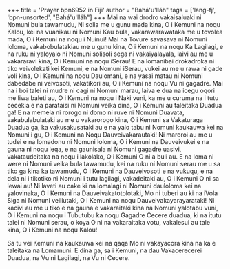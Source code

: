 +++
title = 'Prayer bpn6952 in Fiji'
author = "Bahá'u'lláh"
tags = ['lang-fj', 'bpn-unsorted', "Bahá'u'lláh"]
+++
Mai na wai drodro vakaisaluaki ni Nomuni bula tawamudu, Ni solia me u gunu mada kina, O i Kemuni na noqu Kalou, kei na vuanikau ni Nomuni Kau bula, vakarawarawataka me u tovolea mada, O i Kemuni na noqu i Nuinui! Mai na Tovure savasava ni Nomuni loloma, vakabobulatakiau me u gunu kina, O i Kemuni na noqu Ka Lagilagi, e na ruku ni yaloyalo ni Nomuni solisoli sega ni vakaiyalayala, laivi au me u vakararavi kina, O i Kemuni na noqu iSerau! E na lomanibai drokadroka ni tiko veivolekati kei Kemuni, e na Nomuni iSerau, vukei au me u rawa ni gade voli kina, O i Kemuni na noqu Daulomani, e na yasai matau ni Nomuni dabedabe ni veivosoti, vakatikori au, O i Kemuni na noqu Vu ni gagadre. Mai na i boi talei ni mudre ni cagi ni Nomuni marau, laiva e dua na icegu oqori me liwa baleti au, O i Kemuni na noqu i Naki vuni, ka me u curuma na i tutu cecekia e na parataisi ni Nomuni veika dina, O i Kemuni au taleitaka Duadua ga! E na memela ni rorogo ni domo ni ruve ni Nomuni Duavata, vakabulabulataki au me u vakarorogo kina, O i Kemuni sa Vakaturaga Duadua ga, ka vakusakusataki au e na yalo tabu ni Nomuni kaukauwa kei na Nomuni i gu, O i Kemuni na Noqu Dauveivakarautaki! Ni maroroi au me u tudei e na lomadonu ni Nomuni loloma, O i Kemuni na Dauveivukei e na gauna ni noqu leqa, e na gaunisala ni Nomuni gagadre uasivi, vakataudeitaka na noqu i lakolako, O i Kemuni O ni a buli au. E na loma ni were ni Nomuni veika bula tawamudu, kei na ruku ni Nomuni serau me u sa tiko ga kina ka tawamudu, O i Kemuni na Dauveivosoti e na vukuqu, e na dela ni i tikotiko ni Nomuni i tutu lagilagi, vakadeitaki au, O i Kemuni O ni sa lewai au! Ni laveti au cake ki na lomalagi ni Nomuni dauloloma kei na yalovinaka, O i Kemuni na Dauveivakatotolotaki, Mo ni tuberi au ki na iVola Siga ni Nomuni veiliutaki, O i Kemuni na noqu Dauveivakayarayarataki! Ni kacivi au me u tiko e na gauna e vakaraitaki kina na Nomuni yalotabu vuni, O i Kemuni na noqu i Tubutubu ka noqu Gagadre Cecere duadua, ki na itutu talei ni Nomuni serau, o koya O ni na vakaraitaka votu, vakalesui au tale kina, O i Kemuni na noqu Kalou! 

Sa tu vei Kemuni na kaukauwa kei na qaqa Mo ni vakayacora kina na ka e taleitaka na Lomamuni. E dina ga, sa i Kemuni, na dau Vakacerecerei Duadua, na Vu ni Lagilagi, na Vu ni Cecere.
